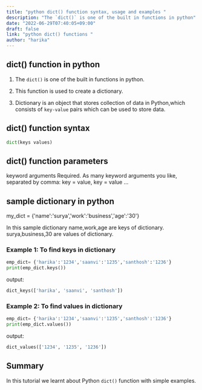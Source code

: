 ```yaml
---
title: "python dict() function syntax, usage and examples "
description: "The `dict()` is one of the built in functions in python"
date: "2022-06-29T07:40:05+09:00"
draft: false
link: "python dict() functions "
author: "harika"
---
```


## dict() function in python

1. The `dict()` is one of the built in functions in python.
2. This function is used to create a dictionary.

3. Dictionary is an object that stores collection of data in Python,which consists of `key-value` pairs which can be used to store data. 

## dict() function syntax

```python
dict(keys values) 
```
## dict() function parameters
keyword arguments 	Required. As many keyword arguments you like, separated by comma: key = value, key = value ...


## sample dictionary in python
my_dict = {'name':'surya','work':'business','age':'30'}

In this sample dictionary  name,work,age are keys of dictionary.
surya,business,30 are values of dictionary.

### Example 1: To find keys in dictionary

```python
emp_dict= {'harika':'1234','saanvi':'1235','santhosh':'1236'}
print(emp_dict.keys())
```
output:

```python
dict_keys(['harika', 'saanvi', 'santhosh'])

```
### Example 2: To find values in dictionary

```python
emp_dict= {'harika':'1234','saanvi':'1235','santhosh':'1236'}
print(emp_dict.values())
```
output:

```python
dict_values(['1234', '1235', '1236'])
```
## Summary
In this tutorial we learnt about Python `dict()` function with simple examples.





